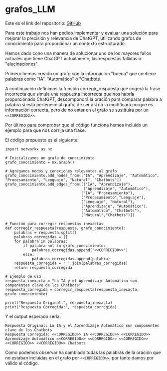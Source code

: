 # grafos_LLM
Este es el link del repositorio: [GitHub](https://github.com/joseluis031/grafos_LLM)

Para este trabajo nos han pedido implementar y evaluar una solución para mejorar la precisión y relevancia de ChatGPT, utilizando grafos de conocimiento para proporcionar un contexto estructurado.

Hemos dado cono una manera de solucionar uno de los mayores fallos actuales que tiene ChatGPT actualmente, las respuestas fallidas o "alucinaciones". 

Primero hemos creado un grafo con la información "buena" que contiene palabras como "IA", "Automático" o "Chatbots. 

A continuación definimos la función corregir_respuesta que cogerá la frase incorrecta que simula una respuesta incorrecta que nos habría proporcionado ChatGPT, descompondrá la oración para comparar palabra a palabra si esta pertenece al grafo, de ser así no la modificará porque es información correcta, pero de no estar en el grafo se sustituirá por un ```<<CORREGIDO>>```.

Por último para comprobar que el código funciona hemos incluido un ejemplo para que nos corrija una frase.

El código propuesto es el siguiente:
```
import networkx as nx

# Inicializamos un grafo de conocimiento
grafo_conocimiento = nx.Graph()

# Agregamos nodos y conexiones relevantes al grafo
grafo_conocimiento.add_nodes_from(["IA", "Aprendizaje", "Automático", "Procesamiento", "Lenguaje", "Natural", "Chatbots"])
grafo_conocimiento.add_edges_from([("IA", "Aprendizaje"),
                                   ("Aprendizaje", "Automático"),
                                  ("IA", "Procesamiento"),
                                  ("Procesamiento","Lenguaje"),
                                  ("Lenguaje", "Natural"),
                                  ("Aprendizaje", "Automático"),
                                  ("Automático", "Chatbots"),
                                  ("Natural","Chatbots")])

# Función para corregir respuestas inexactas
def corregir_respuesta(respuesta, grafo_conocimiento):
    palabras = respuesta.split()
    palabras_corregidas = []
    for palabra in palabras:
        if palabra not in grafo_conocimiento:
            palabras_corregidas.append("<<CORREGIDO>>")
        else:
            palabras_corregidas.append(palabra)
    respuesta_corregida = ' '.join(palabras_corregidas)
    return respuesta_corregida

# Ejemplo de uso
respuesta_inexacta = "La IA y el Aprendizaje Automático son componentes clave de los Chatbots"
respuesta_corregida = corregir_respuesta(respuesta_inexacta, grafo_conocimiento)

print("Respuesta Original:", respuesta_inexacta)
print("Respuesta Corregida:", respuesta_corregida)
```

Y el output esperado sería:
```
Respuesta Original: La IA y el Aprendizaje Automático son componentes clave de los Chatbots
Respuesta Corregida: <<CORREGIDO>> IA <<CORREGIDO>> <<CORREGIDO>> Aprendizaje Automático <<CORREGIDO>> <<CORREGIDO>> <<CORREGIDO>> <<CORREGIDO>> <<CORREGIDO>> Chatbots
```

Como podemos observar ha cambiado todas las palabras de la oración que no estaban incluidas en el grafo por ```<<CORREGIDO>>```, por tanto damos por válido el código.
